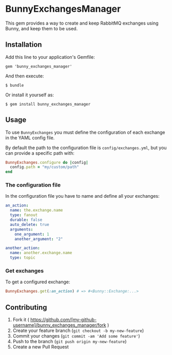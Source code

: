# BunnyExchangesManager

This gem provides a way to create and keep RabbitMQ exchanges using Bunny,
and keep them to be used.

## Installation

Add this line to your application's Gemfile:

    gem 'bunny_exchanges_manager'

And then execute:

    $ bundle

Or install it yourself as:

    $ gem install bunny_exchanges_manager

## Usage

To use `BunnyExchanges` you must define the configuration of each exchange in the
YAML config file.

By default the path to the configuration file is `config/exchanges.yml`, but you
can provide a specific path with:
```ruby
BunnyExchanges.configure do |config|
  config.path = "my/custom/path"
end
```

### The configuration file

In the configuration file you have to name and define all your exchanges:
```yml
an_action:
  name: the.exchange.name
  type: fanout
  durable: false
  auto_delete: true
  arguments:
    one_argument: 1
    another_argument: "2"

another_action:
  name: another.exchange.name
  type: topic
```

### Get exchanges

To get a configured exchange:
```ruby
BunnyExchanges.get(:an_action) # => #<Bunny::Exchange:...>
```

## Contributing

1. Fork it ( https://github.com/[my-github-username]/bunny_exchanges_manager/fork )
2. Create your feature branch (`git checkout -b my-new-feature`)
3. Commit your changes (`git commit -am 'Add some feature'`)
4. Push to the branch (`git push origin my-new-feature`)
5. Create a new Pull Request
